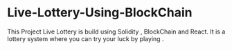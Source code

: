 # Live-Lottery-Using-BlockChain
This Project Live Lottery is build using Solidity , BlockChain and React. It is a lottery system where you can try your luck by playing . 
